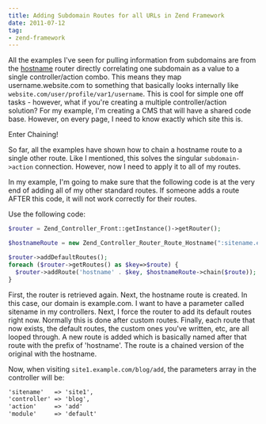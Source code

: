 ```yaml
---
title: Adding Subdomain Routes for all URLs in Zend Framework
date: 2011-07-12
tag:
- zend-framework
---
```

All the examples I've seen for pulling information from subdomains are from the [hostname](http://framework.zend.com/manual/en/zend.controller.router.html#zend.controller.router.routes.hostname) router directly correlating one subdomain as a value to a single controller/action combo.  This means they map username.website.com to something that basically looks internally like `website.com/user/profile/var1/username`.  This is cool for simple one off tasks - however, what if you're creating a multiple controller/action solution?  For my example, I'm creating a CMS that will have a shared code base.  However, on every page, I need to know exactly which site this is.  

<!--more-->

Enter Chaining!

So far, all the examples have shown how to chain a hostname route to a single other route.  Like I mentioned, this solves the singular `subdomain->action` connection.  However, now I need to apply it to all of my routes.

In my example, I'm going to make sure that the following code is at the very end of adding all of my other standard routes.  If someone adds a route AFTER this code, it will not work correctly for their routes.

Use the following code:

```php
$router = Zend_Controller_Front::getInstance()->getRouter();

$hostnameRoute = new Zend_Controller_Router_Route_Hostname(":sitename.example.com");

$router->addDefaultRoutes();
foreach ($router->getRoutes() as $key=>$route) {
  $router->addRoute('hostname' . $key, $hostnameRoute->chain($route));
}
```

First, the router is retrieved again.  Next, the hostname route is created. In this case, our domain is example.com.  I want to have a parameter called sitename in my controllers.  Next, I force the router to add its default routes right now.  Normally this is done after custom routes.  Finally, each route that now exists, the default routes, the custom ones you've written, etc, are all looped through.  A new route is added which is basically named after that route with the prefix of 'hostname'.  The route is a chained version of the original with the hostname.

Now, when visiting `site1.example.com/blog/add`, the parameters array in the controller will be:
    
```txt
'sitename'   => 'site1',
'controller' => 'blog',
'action'     => 'add'
'module'     => 'default'
```

